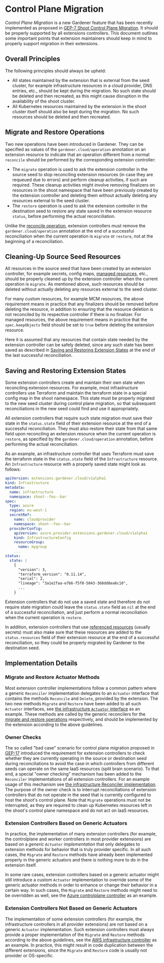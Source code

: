 # Control Plane Migration

*Control Plane Migration* is a new Gardener feature that has been recently implemented as proposed in [GEP-7 Shoot Control Plane Migration](../proposals/07-shoot-control-plane-migration.md). It should be properly supported by all extensions controllers. This document outlines some important points that extension maintainers should keep in mind to properly support migration in their extensions.

## Overall Principles

The following principles should always be upheld:

* All states maintained by the extension that is external from the seed cluster, for example infrastructure resources in a cloud provider, DNS entries, etc., should be kept during the migration. No such state should be deleted and then recreated, as this might cause disruption in the availability of the shoot cluster.
* All Kubernetes resources maintained by the extension in the shoot cluster itself should also be kept during the migration. No such resources should be deleted and then recreated.

## Migrate and Restore Operations

Two new operations have been introduced in Gardener. They can be specified as values of the `gardener.cloud/operation` annotation on an extension resource to indicate that an operation different from a normal `reconcile` should be performed by the corresponding extension controller:

* The `migrate` operation is used to ask the extension controller in the source seed to stop reconciling extension resources (in case they are requeued due to errors) and perform cleanup activities, if such are required. These cleanup activities might involve removing finalizers on resources in the shoot namespace that have been previously created by the extension controller and deleting them without actually deleting any resources external to the seed cluster.
* The `restore` operation is used to ask the extension controller in the destination seed to restore any state saved in the extension resource `status`, before performing the actual reconciliation.

Unlike the [reconcile operation](https://github.com/gardener/gardener/blob/master/docs/extensions/reconcile-trigger.md), extension controllers must remove the `gardener.cloud/operation` annotation at the end of a successful reconciliation when the current operation is `migrate` or `restore`, not at the beginning of a reconciliation.

## Cleaning-Up Source Seed Resources

All resources in the source seed that have been created by an extension controller, for example secrets, config maps, [managed resources](managedresources.md), etc., should be properly cleaned up by the extension controller when the current operation is `migrate`. As mentioned above, such resources should be deleted without actually deleting any resources external to the seed cluster.

For many custom resources, for example MCM resources, the above requirement means in practice that any finalizers should be removed before deleting the resource, in addition to ensuring that the resource deletion is not reconciled by its respective controller if there is no finalizer. For managed resources, the above requirement means in practice that the `spec.keepObjects` field should be set to `true` before deleting the extension resource.

Here it is assumed that any resources that contain state needed by the extension controller can be safely deleted, since any such state has been saved as described in [Saving and Restoring Extension States](#saving-and-restoring-extension-states) at the end of the last successful reconciliation.

## Saving and Restoring Extension States

Some extension controllers create and maintain their own state when reconciling extension resources. For example, most infrastructure controllers use Terraform and maintain the terraform state in a special config map in the shoot namespace. This state must be properly migrated to the new seed cluster during control plane migration, so that subsequent reconciliations in the new seed could find and use it appropriately.

All extension controllers that require such state migration must save their state in the `status.state` field of their extension resource at the end of a successful reconciliation. They must also restore their state from that same field upon reconciling an extension resource when the current operation is `restore`, as specified by the `gardener.cloud/operation` annotation, before performing the actual reconciliation.

As an example, an infrastructure controller that uses Terraform must save the terraform state in the `status.state` field of the `Infrastructure` resource. An `Infrastructure` resource with a properly saved state might look as follows:

```yaml
apiVersion: extensions.gardener.cloud/v1alpha1
kind: Infrastructure
metadata:
  name: infrastructure
  namespace: shoot--foo--bar
spec:
  type: azure
  region: eu-west-1
  secretRef:
    name: cloudprovider
    namespace: shoot--foo--bar
  providerConfig:
    apiVersion: azure.provider.extensions.gardener.cloud/v1alpha1
    kind: InfrastructureConfig
    resourceGroup:
      name: mygroup
    ...
status:
  state: |
    {
      "version": 3,
      "terraform_version": "0.11.14",
      "serial": 2,
      "lineage": "3a1e2faa-e7b6-f5f0-5043-368dd8ea6c10",
      ...
    }
```

Extension controllers that do not use a saved state and therefore do not require state migration could leave the `status.state` field as `nil` at the end of a successful reconciliation, and just perform a normal reconciliation when the current operation is `restore`.

In addition, extension controllers that use [referenced resources](referenced-resources.md) (usually secrets) must also make sure that these resources are added to the `status.resources` field of their extension resource at the end of a successful reconciliation, so they could be properly migrated by Gardener to the destination seed.

## Implementation Details

### Migrate and Restore Actuator Methods

Most extension controller implementations follow a common pattern where a generic `Reconciler` implementation delegates to an `Actuator` interface that contains the methods `Reconcile` and `Delete`, provided by the extension. The two new methods `Migrate` and `Restore` have been added to all such `Actuator` interfaces, see [the infrastructure `Actuator` interface](https://github.com/gardener/gardener/blob/master/extensions/pkg/controller/infrastructure/actuator.go) as an example. These methods are called by the generic reconcilers for the [migrate and restore operations](#migrate-and-restore-operations) respectively, and should be implemented by the extension according to the above guidelines.

### Owner Checks

The so called "bad case" scenario for control plane migration proposed in [GEP-17](../proposals/17-shoot-control-plane-migration-bad-case.md) introduced the requirement for extension controllers to check whether they are currently operating in the source or destination seed during reconciliations to avoid the case in which controllers from different seeds can operate on the same IaaS resources (split brain scenario). To that end, a special "owner checking" mechanism has been added to the `Reconciler` implementations of all extension controllers. For an example usage of this mechanism see [the infrastructure Reconciler implementation](https://github.com/gardener/gardener/blob/7ac4b04feec409f3e5a5208cd06af9a10c755337/extensions/pkg/controller/infrastructure/reconciler.go#L109-L121). The purpose of the owner check is to interrupt reconciliations of extension controllers that do not operate in the seed that is currently configured to host the shoot's control plane. Note that `Migrate` operations must not be interrupted, as they are required to clean up Kubernetes resources left in the shoot's control plane namespace and do not act on IaaS resources.

### Extension Controllers Based on Generic Actuators

In practice, the implementation of many extension controllers (for example, the controlplane and worker controllers in most provider extensions) are based on a *generic `Actuator` implementation* that only delegates to extension methods for behavior that is truly provider specific. In all such cases, the `Migrate` and `Restore` methods have already been implemented properly in the generic actuators and there is nothing more to do in the extension itself.

In some rare cases, extension controllers based on a generic actuator might still introduce a custom `Actuator` implementation to override some of the generic actuator methods in order to enhance or change their behavior in a certain way. In such cases, the `Migrate` and `Restore` methods might need to be overridden as well, see the [Azure controlplane controller](https://github.com/gardener/gardener-extension-provider-azure/tree/master/pkg/controller/controlplane) as an example.

### Extension Controllers Not Based on Generic Actuators

The implementation of some extension controllers (for example, the infrastructure controllers in all provider extensions) are not based on a generic `Actuator` implementation. Such extension controllers must always provide a proper implementation of the `Migrate` and `Restore` methods according to the above guidelines, see the [AWS infrastructure controller](https://github.com/gardener/gardener-extension-provider-aws/tree/master/pkg/controller/infrastructure) as an example. In practice, this might result in code duplication between the different extensions, since the `Migrate` and `Restore` code is usually not provider or OS-specific.
